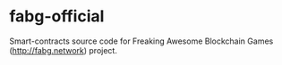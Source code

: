 # fabg-official
Smart-contracts source code for Freaking Awesome Blockchain Games (http://fabg.network) project.
